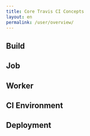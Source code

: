 ```yaml
---
title: Core Travis CI Concepts
layout: en
permalink: /user/overview/
---
```


## Build

## Job

## Worker

## CI Environment

## Deployment
